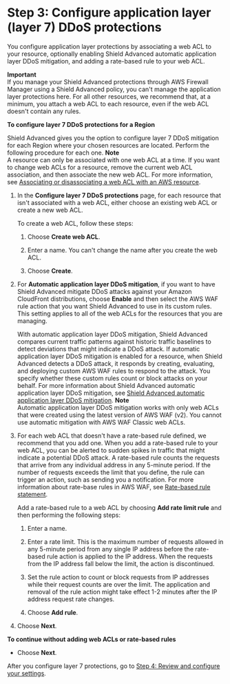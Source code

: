 # Step 3: Configure application layer \(layer 7\) DDoS protections<a name="ddos-get-started-rate-based-rules"></a>

You configure application layer protections by associating a web ACL to your resource, optionally enabling Shield Advanced automatic application layer DDoS mitigation, and adding a rate\-based rule to your web ACL\. 

**Important**  
If you manage your Shield Advanced protections through AWS Firewall Manager using a Shield Advanced policy, you can't manage the application layer protections here\. For all other resources, we recommend that, at a minimum, you attach a web ACL to each resource, even if the web ACL doesn't contain any rules\.<a name="ddos-get-started-rate-based-rules-procedure"></a>

**To configure layer 7 DDoS protections for a Region**

Shield Advanced gives you the option to configure layer 7 DDoS mitigation for each Region where your chosen resources are located\. Perform the following procedure for each one\.
**Note**  
A resource can only be associated with one web ACL at a time\. If you want to change web ACLs for a resource, remove the current web ACL association, and then associate the new web ACL\. For more information, see [Associating or disassociating a web ACL with an AWS resource](web-acl-associating-aws-resource.md)\.

1. In the **Configure layer 7 DDoS protections** page, for each resource that isn't associated with a web ACL, either choose an existing web ACL or create a new web ACL\. 

   To create a web ACL, follow these steps:

   1. Choose **Create web ACL**\.

   1. Enter a name\. You can't change the name after you create the web ACL\.

   1. Choose **Create**\.

1. For **Automatic application layer DDoS mitigation**, if you want to have Shield Advanced mitigate DDoS attacks against your Amazon CloudFront distributions, choose **Enable** and then select the AWS WAF rule action that you want Shield Advanced to use in its custom rules\. This setting applies to all of the web ACLs for the resources that you are managing\. 

   With automatic application layer DDoS mitigation, Shield Advanced compares current traffic patterns against historic traffic baselines to detect deviations that might indicate a DDoS attack\. If automatic application layer DDoS mitigation is enabled for a resource, when Shield Advanced detects a DDoS attack, it responds by creating, evaluating, and deploying custom AWS WAF rules to respond to the attack\. You specify whether these custom rules count or block attacks on your behalf\. For more information about Shield Advanced automatic application layer DDoS mitigation, see [Shield Advanced automatic application layer DDoS mitigation](ddos-advanced-automatic-app-layer-response.md)\.
**Note**  
Automatic application layer DDoS mitigation works with only web ACLs that were created using the latest version of AWS WAF \(v2\)\. You cannot use automatic mitigation with AWS WAF Classic web ACLs\.

1. For each web ACL that doesn't have a rate\-based rule defined, we recommend that you add one\. When you add a rate\-based rule to your web ACL, you can be alerted to sudden spikes in traffic that might indicate a potential DDoS attack\. A rate\-based rule counts the requests that arrive from any individual address in any 5\-minute period\. If the number of requests exceeds the limit that you define, the rule can trigger an action, such as sending you a notification\. For more information about rate\-base rules in AWS WAF, see [Rate\-based rule statement](waf-rule-statement-type-rate-based.md)\. 

   Add a rate\-based rule to a web ACL by choosing **Add rate limit rule** and then performing the following steps:

   1. Enter a name\.

   1. Enter a rate limit\. This is the maximum number of requests allowed in any 5\-minute period from any single IP address before the rate\-based rule action is applied to the IP address\. When the requests from the IP address fall below the limit, the action is discontinued\. 

   1. Set the rule action to count or block requests from IP addresses while their request counts are over the limit\. The application and removal of the rule action might take effect 1\-2 minutes after the IP address request rate changes\. 

   1. Choose **Add rule**\.

1. Choose **Next**\.

**To continue without adding web ACLs or rate\-based rules**
+ Choose **Next**\.

After you configure layer 7 protections, go to [Step 4: Review and configure your settings](ddos-get-started-review-and-configure.md)\.